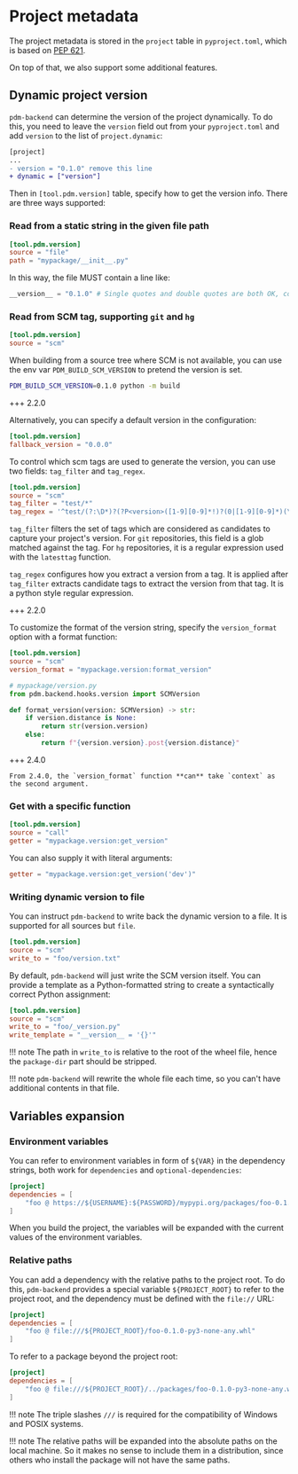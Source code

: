 # Project metadata

The project metadata is stored in the `project` table in `pyproject.toml`, which is based on [PEP 621](https://peps.python.org/pep-0621/).

On top of that, we also support some additional features.

## Dynamic project version

`pdm-backend` can determine the version of the project dynamically. To do this, you need to leave the `version` field out from your `pyproject.toml` and add `version` to the list of `project.dynamic`:

```diff
[project]
...
- version = "0.1.0" remove this line
+ dynamic = ["version"]
```

Then in `[tool.pdm.version]` table, specify how to get the version info. There are three ways supported:

### Read from a static string in the given file path

```toml
[tool.pdm.version]
source = "file"
path = "mypackage/__init__.py"
```

In this way, the file MUST contain a line like:

```python
__version__ = "0.1.0" # Single quotes and double quotes are both OK, comments are allowed.
```

### Read from SCM tag, supporting `git` and `hg`

```toml
[tool.pdm.version]
source = "scm"
```

When building from a source tree where SCM is not available, you can use the env var `PDM_BUILD_SCM_VERSION` to pretend the version is set.

```bash
PDM_BUILD_SCM_VERSION=0.1.0 python -m build
```

+++ 2.2.0

Alternatively, you can specify a default version in the configuration:

```toml
[tool.pdm.version]
fallback_version = "0.0.0"
```

To control which scm tags are used to generate the version, you can use two
fields: `tag_filter` and `tag_regex`.

```toml
[tool.pdm.version]
source = "scm"
tag_filter = "test/*"
tag_regex = '^test/(?:\D*)?(?P<version>([1-9][0-9]*!)?(0|[1-9][0-9]*)(\.(0|[1-9][0-9]*))*((a|b|c|rc)(0|[1-9][0-9]*))?(\.post(0|[1-9][0-9]*))?(\.dev(0|[1-9][0-9]*))?$)$'
```

`tag_filter` filters the set of tags which are considered as candidates to
capture your project's version. For `git` repositories, this field is a glob
matched against the tag. For `hg` repositories, it is a regular expression used
with the `latesttag` function.

`tag_regex` configures how you extract a version from a tag. It is applied after
`tag_filter` extracts candidate tags to extract the version from that tag. It is
a python style regular expression.

+++ 2.2.0

To customize the format of the version string, specify the `version_format` option with a format function:

```toml
[tool.pdm.version]
source = "scm"
version_format = "mypackage.version:format_version"
```

```python
# mypackage/version.py
from pdm.backend.hooks.version import SCMVersion

def format_version(version: SCMVersion) -> str:
    if version.distance is None:
        return str(version.version)
    else:
        return f"{version.version}.post{version.distance}"
```

+++ 2.4.0

    From 2.4.0, the `version_format` function **can** take `context` as the second argument.

### Get with a specific function

```toml
[tool.pdm.version]
source = "call"
getter = "mypackage.version:get_version"
```

You can also supply it with literal arguments:

```toml
getter = "mypackage.version:get_version('dev')"
```

### Writing dynamic version to file

You can instruct `pdm-backend` to write back the dynamic version to a file. It is supported for all sources but `file`.

```toml
[tool.pdm.version]
source = "scm"
write_to = "foo/version.txt"
```

By default, `pdm-backend` will just write the SCM version itself.
You can provide a template as a Python-formatted string to create a syntactically correct Python assignment:

```toml
[tool.pdm.version]
source = "scm"
write_to = "foo/_version.py"
write_template = "__version__ = '{}'"
```

!!! note
The path in `write_to` is relative to the root of the wheel file, hence the `package-dir` part should be stripped.

!!! note
`pdm-backend` will rewrite the whole file each time, so you can't have additional contents in that file.

## Variables expansion

### Environment variables

You can refer to environment variables in form of `${VAR}` in the dependency strings, both work for `dependencies` and `optional-dependencies`:

```toml
[project]
dependencies = [
    "foo @ https://${USERNAME}:${PASSWORD}/mypypi.org/packages/foo-0.1.0-py3-none-any.whl"
]
```

When you build the project, the variables will be expanded with the current values of the environment variables.

### Relative paths

You can add a dependency with the relative paths to the project root. To do this, `pdm-backend` provides a special variable `${PROJECT_ROOT}`
to refer to the project root, and the dependency must be defined with the `file://` URL:

```toml
[project]
dependencies = [
    "foo @ file:///${PROJECT_ROOT}/foo-0.1.0-py3-none-any.whl"
]
```

To refer to a package beyond the project root:

```toml
[project]
dependencies = [
    "foo @ file:///${PROJECT_ROOT}/../packages/foo-0.1.0-py3-none-any.whl"
]
```

!!! note
The triple slashes `///` is required for the compatibility of Windows and POSIX systems.

!!! note
The relative paths will be expanded into the absolute paths on the local machine. So it makes no sense to include them in a distribution, since others who install the package will not have the same paths.
